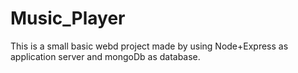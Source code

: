 # Music_Player
This is a small basic webd project made by using Node+Express as application server and mongoDb as database.
